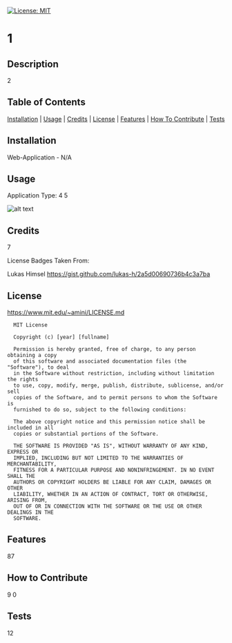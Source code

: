
  [![License: MIT](https://img.shields.io/badge/License-MIT-yellow.svg)](https://opensource.org/licenses/MIT)
  # 1

  ## Description
  2

  ## Table of Contents 
  [Installation](#Installation) | 
  [Usage](#Usage) | 
  [Credits](#Credits) | 
  [License](#License) | 
  [Features](#Features) | 
  [How To Contribute](#How-To-Contribute) | 
  [Tests](#Tests)

  ## Installation
  Web-Application - N/A
  
  ## Usage
  
  Application Type: 4
  5
  
  ![alt text](assets/images/screenshot.png)
  
  ## Credits
  
  7

  License Badges Taken From:

  Lukas Himsel
  https://gist.github.com/lukas-h/2a5d00690736b4c3a7ba
  
  ## License
  
  https://www.mit.edu/~amini/LICENSE.md
  
  
      MIT License

      Copyright (c) [year] [fullname]
      
      Permission is hereby granted, free of charge, to any person obtaining a copy
      of this software and associated documentation files (the "Software"), to deal
      in the Software without restriction, including without limitation the rights
      to use, copy, modify, merge, publish, distribute, sublicense, and/or sell
      copies of the Software, and to permit persons to whom the Software is
      furnished to do so, subject to the following conditions:
      
      The above copyright notice and this permission notice shall be included in all
      copies or substantial portions of the Software.
      
      THE SOFTWARE IS PROVIDED "AS IS", WITHOUT WARRANTY OF ANY KIND, EXPRESS OR
      IMPLIED, INCLUDING BUT NOT LIMITED TO THE WARRANTIES OF MERCHANTABILITY,
      FITNESS FOR A PARTICULAR PURPOSE AND NONINFRINGEMENT. IN NO EVENT SHALL THE
      AUTHORS OR COPYRIGHT HOLDERS BE LIABLE FOR ANY CLAIM, DAMAGES OR OTHER
      LIABILITY, WHETHER IN AN ACTION OF CONTRACT, TORT OR OTHERWISE, ARISING FROM,
      OUT OF OR IN CONNECTION WITH THE SOFTWARE OR THE USE OR OTHER DEALINGS IN THE
      SOFTWARE.

  
  ## Features
  
  87
  
  ## How to Contribute

  9
  0
  
  ## Tests
  
  12
